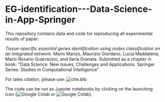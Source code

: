 # EG-identification---Data-Science-in-App-Springer

This repository contains data and code for reproducing all experimental results of paper:

*Tissue-specific essential genes identification using nodes classification on an integrated network*.
Mario Manzo, Maurizio Giordano, Lucia Maddalena, Mario Rosario Guarracino, and Ilaria Granata.
Submitted as a chapter in book: "Data Science: New Issues, Challenges and Applications. Springer Series: Studies in Computational Intelligence"

For latex citation, please use: ![ctie.bib]([https://colab.research.google.com/assets/colab-badge.svg](https://github.com/giordamaug/EG-identification---Data-Science-in-App-Springer/blob/470cea0e6470bfd5bca793ff88651a111de7e383/cite.bib))

The code can be run as Jupyter notebooks by clicking on the launching icon (![Google Colab](https://colab.research.google.com/assets/colab-badge.svg) or ![Google Colab](https://mybinder.org/badge_logo.svg)).

